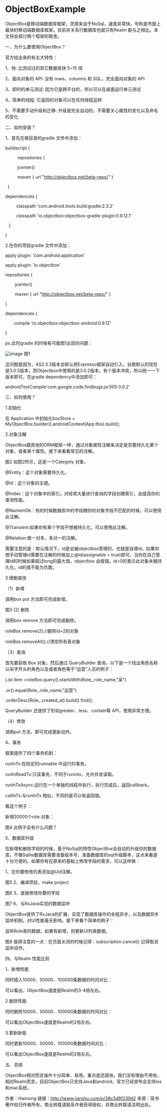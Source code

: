 # ObjectBoxExample
ObjectBox是移动端数据库框架，灵感来自于NoSql，速度非常快，号称是市面上最快的移动端数据库框架。目前非关系行数据库也就只有Realm 能与之相比。本文将会探讨两个框架的取舍。

一、为什么要使用ObjectBox？

官方给出来的有五大特性：

1、快: 比测试过的其它数据库快 5~15 倍

2、面向对象的 API: 没有 rows、columns 和 SQL，完全面向对象的 API

3、即时的单元测试: 因为它是跨平台的，所以可以在桌面运行单元测试

4、简单的线程: 它返回的对象可以在任何线程运转

5、不需要手动升级和迁移: 升级是完全自动的，不需要关心属性的变化以及命名的变化

二、如何安装？

1、首先在根目录的gradle 文件中添加：

buildscript {

          repositories {

          jcenter()

          maven { url "http://objectbox.net/beta-repo/" }

  }

dependencies {

         classpath 'com.android.tools.build:gradle:2.3.2'

         classpath 'io.objectbox:objectbox-gradle-plugin:0.9.12.1'

   }

}

2.在你的项目gradle 文件中添加：

apply plugin: 'com.android.application'

apply plugin: 'io.objectbox'

repositories {

        jcenter()

        maven { url "http://objectbox.net/beta-repo/" }

}

dependencies {

       compile 'io.objectbox:objectbox-android:0.9.12'

}

ps.此时gradle 的时候有可能图1出现的问题：

![image](http://upload-images.jianshu.io/upload_images/5806572-e55cc7dc3b91fda6.png?imageMogr2/auto-orient/strip%7CimageView2/2/w/1240)
图1


这问题是因为，AS2.3.3版本会默认把Expresso框架自动引入，谷歌默认的现在是3.0.5版本，而Objectbox中使用的是3.0.2版本，有个版本冲突，所以统一一下版本即可，在gradle dependency中添加即可：

androidTestCompile'com.google.code.findbugs:jsr305:3.0.2'

三、如何使用？

1.初始化

在 Application 中初始化boxStore = MyObjectBox.builder().androidContext(App.this).build();

2.对象注解

ObjectBox跟其他的ORM框架一样，通过对象属性注解来决定是否要持久化某个对象，或者某个属性。接下来看看常见的注解。




图2
如图2所示，这是一个Categoty 对象，

@Entity：这个对象需要持久化。

@Id：这个对象的主键。

@Index：这个对象中的索引。对经常大量进行查询的字段创建索引，会提高你的查询性能。

@NameInDb：有的时候数据库中的字段跟你的对象字段不匹配的时候，可以使用此注解。

@Transient:如果你有某个字段不想被持久化，可以使用此注解。

@Relation:做一对多，多对一的注解。

需要注意的是：默认情况下，id是会被objectbox管理的，也就是自增id，如果你想手动管理id需要在注解的时候加上@Id(assignable = true)即可。当你在自己管理id的时候如果超过long的最大值，objectbox 会报错。id=0的表示此对象未被持久化，id的值不能为负数。

3.增删查改

（1）新增

调用box put 方法即可完成新增。


图3
(2) 删除   

调用box remove 方法即可完成删除。

roleBox.remove(2);//删除id=2的对象

roleBox.removeAll();//清空所有表对象

（3）查询

首先要获取 Box 对象，然后通过 QueryBuilder 查询，以下是一个找出角色名称以采字开头的角色以及或者角色等于“运营”人员的例子：

List item =roleBox.query().startsWith(Role_.role_name,"采")

.or().equal(Role_.role_name,"运营")

.orderDesc(Role_.created_at).build().find();

QueryBuilder 还提供了形如greater、less、contain等 API，使用非常方便。

（4）修改

调用put 方法，即可完成更新动作。


4、事务

框架提供了四个事务机制：

runInTx:在给定的runnable 中运行的事务。

runInReadTx:只读事务，不同于runintx，允许并发读取。

runInTxAsync:运行在一个单独的线程中执行，执行完成后，返回callback。

callInTx:与runInTx 相似，不同的是可以有返回值。

看这个例子：

新增30000个role 对象：


图4
此例子会有什么问题？

5、数据库升级

在新增和删除字段的时候，基于NoSql的特性ObjectBox会自动的升级你的数据库。不像Sqlite数据库需要准备版本号，准备数据库的sql升级脚本，这点来看是十分方便的。如果你有在原来的基础上修改字段的需求，可以这样做：

1、在你要修改的表添加@Uid注解。


图5
2、编译项目，make project


图6
3、直接修改你要的字段


图7
6、与RxJava实现的数据监听

ObjectBox提供了RxJava的扩展，实现了数据库操作的全程异步，以及数据异步监听机制。对UI性能毫无影响。接下来看个简单的例子：

监听Role表的数据，如果有新增，则更新UI列表数据。


图8
值得注意的一点：在页面关闭的时候记得：subscription.cancel() 记得取消监听动作。

四、与Realm 性能比较

1、新增性能

同时插入10000、50000、100000条数据的时间对比：


可以看出，ObjectBox速度是Realm的3-4倍左右。



2.删除性能

同时删除10000、50000、100000条数据的时间对比：

可以看出ObjectBox速度是Realm的2倍左右。


3.更新新能

同时更新10000、50000、100000条数据时间对比：


可以看出ObjectBox速度是Realm的2倍左右。

五、总结

ObjectBox相对而言操作十分简单、易用。重点是还超快。我们没有理由不用他，相对Realm而言，目前ObjectBox只支持Java和android，官方已经宣布会支持ios 和mac系统。

作者：Hamsing
链接：http://www.jianshu.com/p/38c5d6f239d2
來源：简书
著作权归作者所有。商业转载请联系作者获得授权，非商业转载请注明出处。
